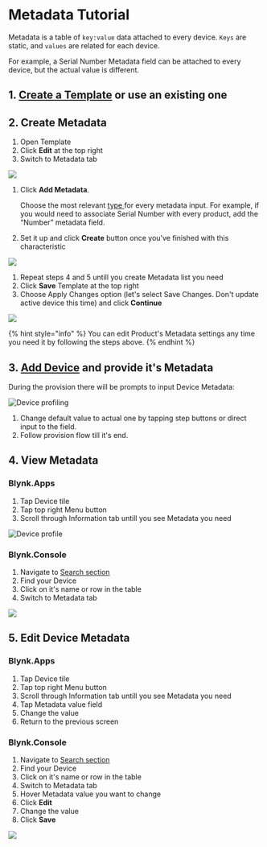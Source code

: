 # Metadata Tutorial

Metadata is a table of `key:value` data attached to every device. `Keys` are static, and `values` are related for each device.

For example, a Serial Number Metadata field can be attached to every device, but the actual value is different.

## **1.** [Create a Template](template-quick-setup/) or use an existing one

## **2. Create Metadata**

1. Open Template
2. Click **Edit** at the top right
3. Switch to Metadata tab

![](https://user-images.githubusercontent.com/72824404/120795827-aa439000-c542-11eb-8aec-660d8000baea.png)

1. Click **Add Metadata**.

   Choose the most relevant [type ](metadata-tutorial.md)for every metadata input. For example, if you would need to associate Serial Number with every product, add the “Number” metadata field.

2. Set it up and click **Create** button once you've finished with this characteristic

![](https://user-images.githubusercontent.com/72824404/120796929-15da2d00-c544-11eb-8ed2-52ae0fdd94f7.png)

1. Repeat steps 4 and 5 untill you create Metadata list you need  
2. Click **Save** Template at the top right  
3. Choose Apply Changes option \(let's select Save Changes. Don't update active device this time\) and click **Continue**

![](https://user-images.githubusercontent.com/72824404/120797093-3efabd80-c544-11eb-81bb-24344b16717b.png)

{% hint style="info" %}
You can edit Product's Metadata settings any time you need it by following the steps above.
{% endhint %}

## 3. [Add Device](../blynk.apps/device-management/add-new-device.md) and provide it's Metadata

During the provision there will be prompts to input Device Metadata:

![Device profiling](https://user-images.githubusercontent.com/72790181/119658205-8a6ee680-be35-11eb-8825-6bc47971ef98.png)

1. Change default value to actual one by tapping step buttons or direct input to the field.  
2. Follow provision flow till it's end.

## 4. View Metadata

### Blynk.Apps

1. Tap Device tile
2. Tap top right Menu button
3. Scroll through Information tab untill you see Metadata you need

![Device profile](https://user-images.githubusercontent.com/72790181/119658437-d1f57280-be35-11eb-881f-8346abdd42ec.png)

### Blynk.Console

1. Navigate to [Search section](../blynk.console/search-data.md)
2. Find your Device
3. Click on it's name or row in the table
4. Switch to Metadata tab

![](https://user-images.githubusercontent.com/72824404/120797332-90a34800-c544-11eb-8337-2127e665b330.png)

## 5. Edit Device Metadata

### Blynk.Apps

1. Tap Device tile
2. Tap top right Menu button
3. Scroll through Information tab untill you see Metadata you need
4. Tap Metadata value field
5. Change the value
6. Return to the previous screen

### Blynk.Console

1. Navigate to [Search section](../blynk.console/search-data.md)
2. Find your Device
3. Click on it's name or row in the table
4. Switch to Metadata tab
5. Hover Metadata value you want to change
6. Click **Edit**
7. Change the value
8. Click **Save**

![](https://user-images.githubusercontent.com/72824404/120797432-b4ff2480-c544-11eb-92b7-681fed6f0262.png)

